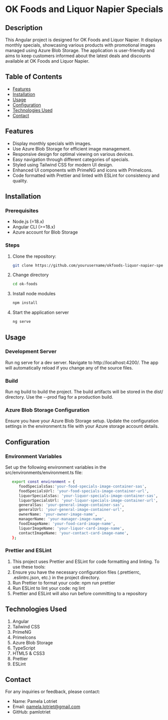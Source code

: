 # OK Foods and Liquor Napier Specials

## Description
This Angular project is designed for OK Foods and Liquor Napier. It displays monthly specials, showcasing various products with promotional images managed using Azure Blob Storage. The application is user-friendly and aims to keep customers informed about the latest deals and discounts available at OK Foods and Liquor Napier.

## Table of Contents
- [Features](#features)
- [Installation](#installation)
- [Usage](#usage)
- [Configuration](#configuration)
- [Technologies Used](#technologies-used)
- [Contact](#contact)

## Features
- Display monthly specials with images.
- Use Azure Blob Storage for efficient image management.
- Responsive design for optimal viewing on various devices.
- Easy navigation through different categories of specials.
- Styled using Tailwind CSS for modern UI design.
- Enhanced UI components with PrimeNG and icons with PrimeIcons.
- Code formatted with Prettier and linted with ESLint for consistency and quality.

## Installation

### Prerequisites
- Node.js (=18.x)
- Angular CLI (>=18.x)
- Azure account for Blob Storage

### Steps
1. Clone the repository:
   ```bash
   git clone https://github.com/yourusername/okfoods-liquor-napier-specials.git
2. Change directory
    ```bash
   cd ok-foods
4. Install node modules
   ```bash
   npm install
6. Start the application server
   ```bash
   ng serve

## Usage 

### Development Server
Run ng serve for a dev server. Navigate to http://localhost:4200/. The app will automatically reload if you change any of the source files.

### Build
Run ng build to build the project. The build artifacts will be stored in the dist/ directory. Use the --prod flag for a production build.

### Azure Blob Storage Configuration
Ensure you have your Azure Blob Storage setup. Update the configuration settings in the environment.ts file with your Azure storage account details.

## Configuration

### Environment Variables
Set up the following environment variables in the src/environments/environment.ts file:
```bash
   export const environment = {
      foodSpecialsSas:'your-food-specials-image-container-sas',
      foodSpecialsUrl: 'your-food-specials-image-container-url',
      liquorSpecialsSas: 'your-liquor-specials-image-container-sas',
      liquorSpecialsUrl: 'your-liquor-specials-image-container-url',
      generalSas: 'your-general-image-container-sas',
      generalUrl: 'your-general-image-container-url',
      ownerName: 'your-owner-image-name',
      managerName: 'your-manager-image-name',
      foodImageName: 'your-food-card-image-name',
      liquorImageName: 'your-liquor-card-image-name',
      contactImageName: 'your-contact-card-image-name',
   };
```

### Prettier and ESLint
1. This project uses Prettier and ESLint for code formatting and linting. To use these tools:
2. Ensure you have the necessary configuration files (.prettierrc, .eslintrc.json, etc.) in the project directory.
3. Run Prettier to format your code: npm run prettier
4. Run ESLint to lint your code: ng lint
5. Prettier and ESLint will also run before committing to a repository

## Technologies Used
1. Angular
2. Tailwind CSS
3. PrimeNG
4. PrimeIcons
5. Azure Blob Storage
6. TypeScript
7. HTML5 & CSS3
8. Prettier
9. ESLint

## Contact
For any inquiries or feedback, please contact:

- Name: Pamela Lotriet
- Email: pamela.lotriet@gmail.com
- GitHub: pamlotriet


